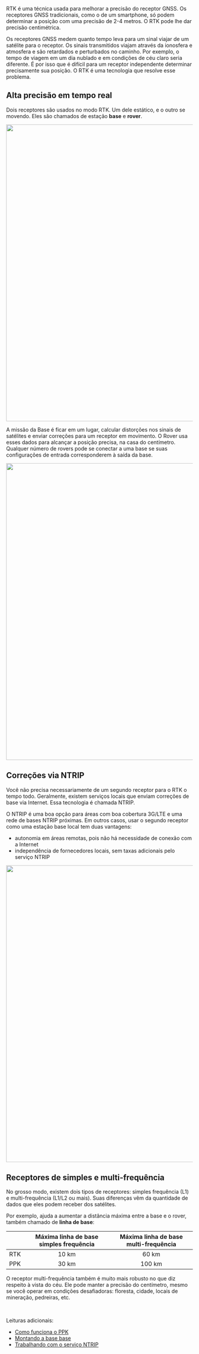 RTK é uma técnica usada para melhorar a precisão do receptor GNSS. Os receptores GNSS tradicionais, como o de um smartphone, só podem determinar a posição com uma precisão de 2-4 metros. O RTK pode lhe dar precisão centimétrica.

Os receptores GNSS medem quanto tempo leva para um sinal viajar de um satélite para o receptor. Os sinais transmitidos viajam através da ionosfera e atmosfera e são retardados e perturbados no caminho. Por exemplo, o tempo de viagem em um dia nublado e em condições de céu claro seria diferente. É por isso que é difícil para um receptor independente determinar precisamente sua posição. O RTK é uma tecnologia que resolve esse problema.

## Alta precisão em tempo real

Dois receptores são usados no modo RTK. Um dele estático, e o outro se movendo. Eles são chamados de estação **base** e **rover**.

<p style="text-align:center" ><img src="../img/reach/rtk-introduction/base-rover.jpg" style="width: 800px;" /></p>

A missão da Base é ficar em um lugar, calcular distorções nos sinais de satélites e enviar correções para um receptor em movimento. O Rover usa esses dados para alcançar a posição precisa, na casa do centímetro. Qualquer número de rovers pode se conectar a uma base se suas configurações de entrada corresponderem à saída da base.

<p style="text-align:center" ><img src="../img/reach/rtk-introduction/multiple-rovers.jpg" style="width: 800px;" /></p>

## Correções via NTRIP

Você não precisa necessariamente de um segundo receptor para o RTK o tempo todo. Geralmente, existem serviços locais que enviam correções de base via Internet. Essa tecnologia é chamada NTRIP.

O NTRIP é uma boa opção para áreas com boa cobertura 3G/LTE e uma rede de bases NTRIP próximas. Em outros casos, usar o segundo receptor como uma estação base local tem duas vantagens:

* autonomia em áreas remotas, pois não há necessidade de conexão com a Internet
* independência de fornecedores locais, sem taxas adicionais pelo serviço NTRIP

<p style="text-align:center" ><img src="../img/reach/rtk-introduction/NTRIP-corrections.jpg" style="width: 800px;" /></p>

## Receptores de simples e multi-frequência

No grosso modo, existem dois tipos de receptores: simples frequência (L1) e multi-frequência (L1/L2 ou mais). Suas diferenças vêm da quantidade de dados que eles podem receber dos satélites.

Por exemplo, ajuda a aumentar a distância máxima entre a base e o rover, também chamado de **linha de base**:

<center>

|     | Máxima linha de base simples frequência | Máxima linha de base multi-frequência |
|:---:|:------------:|:------------:|
| RTK | 10 km | 60 km |
| PPK | 30 km | 100 km |

</center>

O receptor multi-frequência também é muito mais robusto no que diz respeito à vista do céu. Ele pode manter a precisão do centímetro, mesmo se você operar em condições desafiadoras: floresta, cidade, locais de mineração, pedreiras, etc.

<br>

Leituras adicionais:

* [Como funciona o PPK](ppk-introduction.md)
* [Montando a base base](placing-the-base.md)
* [Trabalhando com o serviço NTRIP](../quickstart/ntrip-workflow.md)
